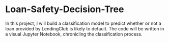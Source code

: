 # Loan-Safety-Decision-Tree
 In this project, I will build a classification model to predict whether or not a loan provided by LendingClub is likely to default. The code will be written in a visual Jupyter Notebook, chronicling the classification process.

